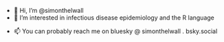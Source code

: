 - 👋 Hi, I’m @simonthelwall
- 👀 I’m interested in infectious disease epidemiology and the R language
<!--- - 🌱 I’m currently learning ...
- 💞️ I’m looking to collaborate on ...
--->
- 📫 You can probably reach me on bluesky @ simonthelwall . bsky.social

<!---
simonthelwall/simonthelwall is a ✨ special ✨ repository because its `README.md` (this file) appears on your GitHub profile.
You can click the Preview link to take a look at your changes.
--->
